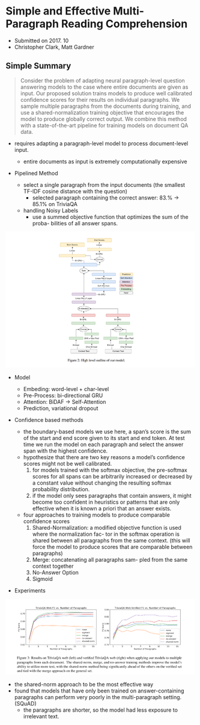 # Simple and Effective Multi-Paragraph Reading Comprehension

- Submitted on 2017. 10
- Christopher Clark, Matt Gardner

## Simple Summary

> Consider the problem of adapting neural paragraph-level question answering models to the case where entire documents are given as input. Our proposed solution trains models to produce well calibrated confidence scores for their results on individual paragraphs. We sample multiple paragraphs from the documents during training, and use a shared-normalization training objective that encourages the model to produce globally correct output. We combine this method with a state-of-the-art pipeline for training models on document QA data.

- requires adapting a paragraph-level model to process document-level input.
	- entire documents as input is extremely computationally expensive

	
- Pipelined Method
	- select a single paragraph from the input documents (the smallest TF-IDF cosine distance with the question) 
		- selected paragraph containing the correct answer: 83.% -> 85.1% on TriviaQA 
	- handling Noisy Labels
		- use a summed objective function that optimizes the sum of the proba- bilities of all answer spans.

![images](../../images/multi_paragraph_rc_1.png)
		
- Model
	- Embeding: word-level + char-level
	- Pre-Process:  bi-directional GRU
	- Attention: BiDAF -> Self-Attention
	- Prediction, variational dropout

- Confidence based methods
	- the boundary-based models we use here, a span’s score is the sum of the start and end score given to its start and end token. At test time we run the model on each paragraph and select the answer span with the highest confidence.
	- hypothesize that there are two key reasons a model’s confidence scores might not be well calibrated.
		1. for models trained with the softmax objective, the pre-softmax scores for all spans can be arbitrarily increased or decreased by a constant value without changing the resulting softmax probability distribution. 
		2. if the model only sees paragraphs that contain answers, it might become too confident in heuristics or patterns that are only effective when it is known a priori that an answer exists. 
	- four approaches to training models to produce comparable confidence scores
		1. Shared-Normalization: a modified objective function is used where the normalization fac- tor in the softmax operation is shared between all paragraphs from the same context. (this will force the model to produce scores that are comparable between paragraphs)
		2. Merge: concatenating all paragraphs sam- pled from the same context together
		3. No-Answer Option
		4. Sigmoid 

- Experiments

![images](../../images/multi_paragraph_rc_2.png)

- the shared-norm approach to be the most effective way
- found that models that have only been trained on answer-containing paragraphs can perform very poorly in the multi-paragraph setting. (SQuAD)
	- the paragraphs are shorter, so the model had less exposure to irrelevant text.